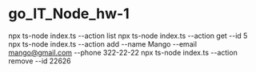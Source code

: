 # go_IT_Node_hw-1

npx ts-node index.ts --action list
npx ts-node index.ts --action get --id 5
npx ts-node index.ts --action add --name Mango --email mango@gmail.com --phone 322-22-22
npx ts-node index.ts --action remove --id 22626
